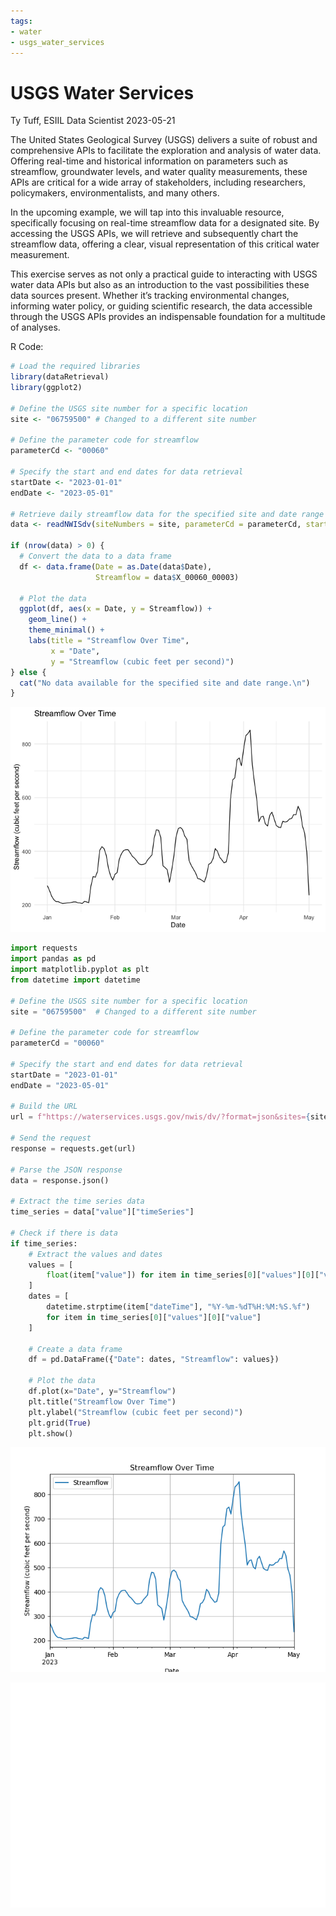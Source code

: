 ```yaml
---
tags:
- water
- usgs_water_services
---
```


USGS Water Services
================
Ty Tuff, ESIIL Data Scientist
2023-05-21

The United States Geological Survey (USGS) delivers a suite of robust
and comprehensive APIs to facilitate the exploration and analysis of
water data. Offering real-time and historical information on parameters
such as streamflow, groundwater levels, and water quality measurements,
these APIs are critical for a wide array of stakeholders, including
researchers, policymakers, environmentalists, and many others.

In the upcoming example, we will tap into this invaluable resource,
specifically focusing on real-time streamflow data for a designated
site. By accessing the USGS APIs, we will retrieve and subsequently
chart the streamflow data, offering a clear, visual representation of
this critical water measurement.

This exercise serves as not only a practical guide to interacting with
USGS water data APIs but also as an introduction to the vast
possibilities these data sources present. Whether it’s tracking
environmental changes, informing water policy, or guiding scientific
research, the data accessible through the USGS APIs provides an
indispensable foundation for a multitude of analyses.

R Code:

``` r
# Load the required libraries
library(dataRetrieval)
library(ggplot2)

# Define the USGS site number for a specific location
site <- "06759500" # Changed to a different site number

# Define the parameter code for streamflow
parameterCd <- "00060"

# Specify the start and end dates for data retrieval
startDate <- "2023-01-01"
endDate <- "2023-05-01"

# Retrieve daily streamflow data for the specified site and date range
data <- readNWISdv(siteNumbers = site, parameterCd = parameterCd, startDate = startDate, endDate = endDate)

if (nrow(data) > 0) {
  # Convert the data to a data frame
  df <- data.frame(Date = as.Date(data$Date),
                   Streamflow = data$X_00060_00003)
  
  # Plot the data
  ggplot(df, aes(x = Date, y = Streamflow)) +
    geom_line() +
    theme_minimal() +
    labs(title = "Streamflow Over Time",
         x = "Date",
         y = "Streamflow (cubic feet per second)")
} else {
  cat("No data available for the specified site and date range.\n")
}
```

![](usgs_water_services_files/figure-gfm/unnamed-chunk-1-1.png)

``` python
import requests
import pandas as pd
import matplotlib.pyplot as plt
from datetime import datetime

# Define the USGS site number for a specific location
site = "06759500"  # Changed to a different site number

# Define the parameter code for streamflow
parameterCd = "00060"

# Specify the start and end dates for data retrieval
startDate = "2023-01-01"
endDate = "2023-05-01"

# Build the URL
url = f"https://waterservices.usgs.gov/nwis/dv/?format=json&sites={site}&startDT={startDate}&endDT={endDate}&parameterCd={parameterCd}"

# Send the request
response = requests.get(url)

# Parse the JSON response
data = response.json()

# Extract the time series data
time_series = data["value"]["timeSeries"]

# Check if there is data
if time_series:
    # Extract the values and dates
    values = [
        float(item["value"]) for item in time_series[0]["values"][0]["value"]
    ]
    dates = [
        datetime.strptime(item["dateTime"], "%Y-%m-%dT%H:%M:%S.%f")
        for item in time_series[0]["values"][0]["value"]
    ]
    
    # Create a data frame
    df = pd.DataFrame({"Date": dates, "Streamflow": values})

    # Plot the data
    df.plot(x="Date", y="Streamflow")
    plt.title("Streamflow Over Time")
    plt.ylabel("Streamflow (cubic feet per second)")
    plt.grid(True)
    plt.show()
```

![](usgs_water_services_files/figure-gfm/unnamed-chunk-2-1.png)

![](usgs_water_services_files/figure-gfm/unnamed-chunk-2-2.png)
